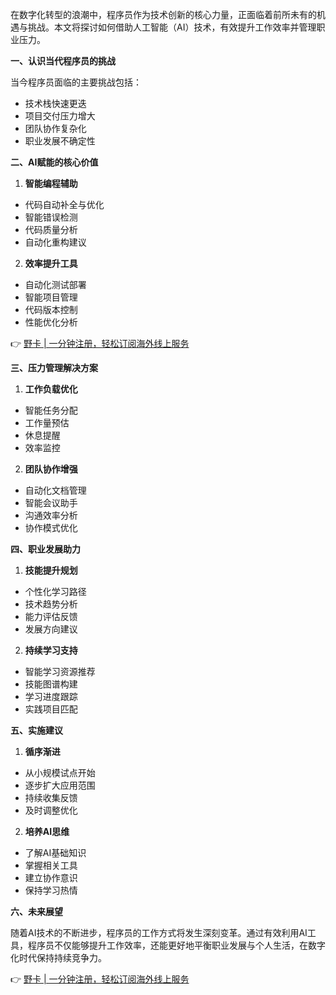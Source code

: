 在数字化转型的浪潮中，程序员作为技术创新的核心力量，正面临着前所未有的机遇与挑战。本文将探讨如何借助人工智能（AI）技术，有效提升工作效率并管理职业压力。

**一、认识当代程序员的挑战**

当今程序员面临的主要挑战包括：
- 技术栈快速更迭
- 项目交付压力增大
- 团队协作复杂化
- 职业发展不确定性

**二、AI赋能的核心价值**

1. **智能编程辅助**
- 代码自动补全与优化
- 智能错误检测
- 代码质量分析
- 自动化重构建议

2. **效率提升工具**
- 自动化测试部署
- 智能项目管理
- 代码版本控制
- 性能优化分析

👉 [野卡 | 一分钟注册，轻松订阅海外线上服务](https://bit.ly/bewildcard)

**三、压力管理解决方案**

1. **工作负载优化**
- 智能任务分配
- 工作量预估
- 休息提醒
- 效率监控

2. **团队协作增强**
- 自动化文档管理
- 智能会议助手
- 沟通效率分析
- 协作模式优化

**四、职业发展助力**

1. **技能提升规划**
- 个性化学习路径
- 技术趋势分析
- 能力评估反馈
- 发展方向建议

2. **持续学习支持**
- 智能学习资源推荐
- 技能图谱构建
- 学习进度跟踪
- 实践项目匹配

**五、实施建议**

1. **循序渐进**
- 从小规模试点开始
- 逐步扩大应用范围
- 持续收集反馈
- 及时调整优化

2. **培养AI思维**
- 了解AI基础知识
- 掌握相关工具
- 建立协作意识
- 保持学习热情

**六、未来展望**

随着AI技术的不断进步，程序员的工作方式将发生深刻变革。通过有效利用AI工具，程序员不仅能够提升工作效率，还能更好地平衡职业发展与个人生活，在数字化时代保持持续竞争力。

👉 [野卡 | 一分钟注册，轻松订阅海外线上服务](https://bit.ly/bewildcard)